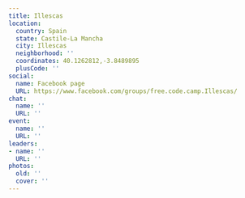 ```yaml
---
title: Illescas
location:
  country: Spain
  state: Castile-La Mancha
  city: Illescas
  neighborhood: ''
  coordinates: 40.1262812,-3.8489895
  plusCode: ''
social:
  name: Facebook page
  URL: https://www.facebook.com/groups/free.code.camp.Illescas/
chat:
  name: ''
  URL: ''
event:
  name: ''
  URL: ''
leaders:
- name: ''
  URL: ''
photos:
  old: ''
  cover: ''
---
```

